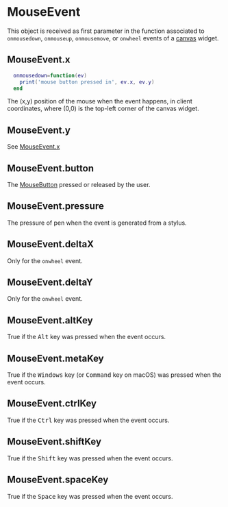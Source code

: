 # MouseEvent

This object is received as first parameter in the function associated
to `onmousedown`, `onmouseup`, `onmousemove`, or `onwheel` events of a
[canvas](dialog.md#dialogcanvas) widget.

## MouseEvent.x

```lua
  onmousedown=function(ev)
    print('mouse button pressed in', ev.x, ev.y)
  end
```

The (x,y) position of the mouse when the event happens, in client
coordinates, where (0,0) is the top-left corner of the canvas widget.

## MouseEvent.y

See [MouseEvent.x](#mouseeventx)

## MouseEvent.button

The [MouseButton](mousebutton.md#mousebutton) pressed or released by
the user.

## MouseEvent.pressure

The pressure of pen when the event is generated from a stylus.

## MouseEvent.deltaX

Only for the `onwheel` event.

## MouseEvent.deltaY

Only for the `onwheel` event.

## MouseEvent.altKey

True if the <kbd>Alt</kbd> key was pressed when the event occurs.

## MouseEvent.metaKey

True if the <kbd>Windows</kbd> key (or <kbd>Command</kbd> key on
macOS) was pressed when the event occurs.

## MouseEvent.ctrlKey

True if the <kbd>Ctrl</kbd> key was pressed when the event occurs.

## MouseEvent.shiftKey

True if the <kbd>Shift</kbd> key was pressed when the event occurs.

## MouseEvent.spaceKey

True if the <kbd>Space</kbd> key was pressed when the event occurs.
